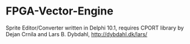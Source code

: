 # FPGA-Vector-Engine

Sprite Editor/Converter written in Delphi 10.1, requires CPORT library by Dejan Crnila and Lars B. Dybdahl, http://dybdahl.dk/lars/
